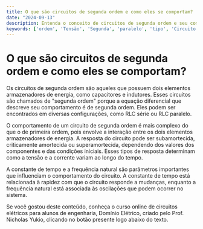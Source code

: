 ```yaml
---
title: O que são circuitos de segunda ordem e como eles se comportam?
date: "2024-09-13"
description: Entenda o conceito de circuitos de segunda ordem e seu comportamento em termos de tensão e corrente.
keywords: ['ordem', 'Tensão', 'Segunda', 'paralelo', 'tipo', 'Circuito', 'constante']
---
```


# O que são circuitos de segunda ordem e como eles se comportam?

Os circuitos de segunda ordem são aqueles que possuem dois elementos armazenadores de energia, como capacitores e indutores. Esses circuitos são chamados de "segunda ordem" porque a equação diferencial que descreve seu comportamento é de segunda ordem. Eles podem ser encontrados em diversas configurações, como RLC série ou RLC paralelo.

O comportamento de um circuito de segunda ordem é mais complexo do que o de primeira ordem, pois envolve a interação entre os dois elementos armazenadores de energia. A resposta do circuito pode ser subamortecida, criticamente amortecida ou superamortecida, dependendo dos valores dos componentes e das condições iniciais. Esses tipos de resposta determinam como a tensão e a corrente variam ao longo do tempo.

A constante de tempo e a frequência natural são parâmetros importantes que influenciam o comportamento do circuito. A constante de tempo está relacionada à rapidez com que o circuito responde a mudanças, enquanto a frequência natural está associada às oscilações que podem ocorrer no sistema.

Se você gostou deste conteúdo, conheça o curso online de circuitos elétricos para alunos de engenharia, Domínio Elétrico, criado pelo Prof. Nicholas Yukio, clicando no botão presente logo abaixo do texto.